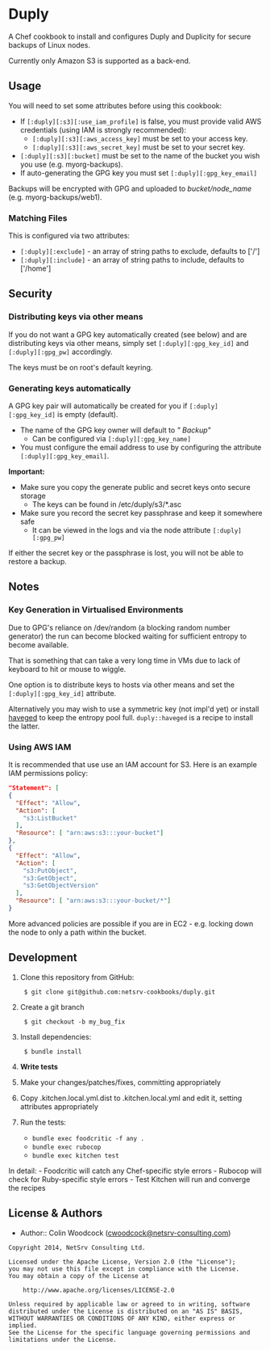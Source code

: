 # Duply
A Chef cookbook to install and configures Duply and Duplicity for secure backups of Linux nodes.

Currently only Amazon S3 is supported as a back-end.

## Usage
You will need to set some attributes before using this cookbook:

* If `[:duply][:s3][:use_iam_profile]` is false, you must provide valid AWS credentials (using IAM is strongly recommended):
  * `[:duply][:s3][:aws_access_key]` must be set to your access key.
  * `[:duply][:s3][:aws_secret_key]` must be set to your secret key.
* `[:duply][:s3][:bucket]` must be set to the name of the bucket you wish you use (e.g. myorg-backups).
* If auto-generating the GPG key you must set `[:duply][:gpg_key_email]`

Backups will be encrypted with GPG and uploaded to *bucket/node_name* (e.g. myorg-backups/web1).

### Matching Files
This is configured via two attributes:

* `[:duply][:exclude]` - an array of string paths to exclude, defaults to ['/']
* `[:duply][:include]` - an array of string paths to include, defaults to ['/home']

## Security

### Distributing keys via other means
If you do not want a GPG key automatically created (see below) and are distributing keys via other means,
simply set `[:duply][:gpg_key_id]` and `[:duply][:gpg_pw]` accordingly.

The keys must be on root's default keyring.

### Generating keys automatically
A GPG key pair will automatically be created for you if `[:duply][:gpg_key_id]` is empty (default). 

* The name of the GPG key owner will default to *"<Node Name> Backup"*
  * Can be configured via `[:duply][:gpg_key_name]`
* You must configure the email address to use by configuring the attribute `[:duply][:gpg_key_email]`.

**Important:**

* Make sure you copy the generate public and secret keys onto secure storage
  * The keys can be found in /etc/duply/s3/*.asc
* Make sure you record the secret key passphrase and keep it somewhere safe
  * It can be viewed in the logs and via the node attribute `[:duply][:gpg_pw]`

If either the secret key or the passphrase is lost, you will not be able to restore a backup.

## Notes
### Key Generation in Virtualised Environments
Due to GPG's reliance on /dev/random (a blocking random number generator) the run can become blocked waiting for
sufficient entropy to become available.

That is something that can take a very long time in VMs due to lack of keyboard to hit or mouse to wiggle.

One option is to distribute keys to hosts via other means and set the `[:duply][:gpg_key_id]` attribute.

Alternatively you may wish to use a symmetric key (not impl'd yet) or install [haveged](http://www.issihosts.com/haveged/) 
to keep the entropy pool full. `duply::haveged` is a recipe to install the latter.

### Using AWS IAM
It is recommended that use use an IAM account for S3.  Here is an example IAM permissions policy:

```json
"Statement": [
{
  "Effect": "Allow",
  "Action": [
    "s3:ListBucket"
  ],
  "Resource": [ "arn:aws:s3:::your-bucket"]
},
{
  "Effect": "Allow",
  "Action": [
    "s3:PutObject",
    "s3:GetObject",
    "s3:GetObjectVersion"
  ],
  "Resource": [ "arn:aws:s3:::your-bucket/*"]
}
```
More advanced policies are possible if you are in EC2 - e.g. locking down the node to only a path within the bucket.

## Development
1. Clone this repository from GitHub:

        $ git clone git@github.com:netsrv-cookbooks/duply.git

2. Create a git branch

        $ git checkout -b my_bug_fix

3. Install dependencies:

        $ bundle install

4. **Write tests**
5. Make your changes/patches/fixes, committing appropriately
6. Copy .kitchen.local.yml.dist to .kitchen.local.yml and edit it, setting attributes appropriately
7. Run the tests:
    - `bundle exec foodcritic -f any .`
    - `bundle exec rubocop`
    - `bundle exec kitchen test`

  In detail:
    - Foodcritic will catch any Chef-specific style errors
    - Rubocop will check for Ruby-specific style errors
    - Test Kitchen will run and converge the recipes

## License & Authors
- Author:: Colin Woodcock (<cwoodcock@netsrv-consulting.com>)

```text
Copyright 2014, NetSrv Consulting Ltd.

Licensed under the Apache License, Version 2.0 (the "License");
you may not use this file except in compliance with the License.
You may obtain a copy of the License at

    http://www.apache.org/licenses/LICENSE-2.0

Unless required by applicable law or agreed to in writing, software
distributed under the License is distributed on an "AS IS" BASIS,
WITHOUT WARRANTIES OR CONDITIONS OF ANY KIND, either express or implied.
See the License for the specific language governing permissions and
limitations under the License.
```
